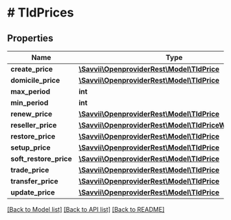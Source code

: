 # # TldPrices

## Properties

Name | Type | Description | Notes
------------ | ------------- | ------------- | -------------
**create_price** | [**\Savvii\OpenproviderRest\Model\TldPrice**](TldPrice.md) |  | [optional]
**domicile_price** | [**\Savvii\OpenproviderRest\Model\TldPrice**](TldPrice.md) |  | [optional]
**max_period** | **int** |  | [optional]
**min_period** | **int** |  | [optional]
**renew_price** | [**\Savvii\OpenproviderRest\Model\TldPrice**](TldPrice.md) |  | [optional]
**reseller_price** | [**\Savvii\OpenproviderRest\Model\TldPriceWithPromoInfo**](TldPriceWithPromoInfo.md) |  | [optional]
**restore_price** | [**\Savvii\OpenproviderRest\Model\TldPrice**](TldPrice.md) |  | [optional]
**setup_price** | [**\Savvii\OpenproviderRest\Model\TldPrice**](TldPrice.md) |  | [optional]
**soft_restore_price** | [**\Savvii\OpenproviderRest\Model\TldPrice**](TldPrice.md) |  | [optional]
**trade_price** | [**\Savvii\OpenproviderRest\Model\TldPrice**](TldPrice.md) |  | [optional]
**transfer_price** | [**\Savvii\OpenproviderRest\Model\TldPrice**](TldPrice.md) |  | [optional]
**update_price** | [**\Savvii\OpenproviderRest\Model\TldPrice**](TldPrice.md) |  | [optional]

[[Back to Model list]](../../README.md#models) [[Back to API list]](../../README.md#endpoints) [[Back to README]](../../README.md)
